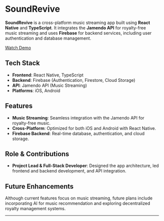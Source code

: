 # SoundRevive

**SoundRevive** is a cross-platform music streaming app built using **React Native** and **TypeScript**. It integrates the **Jamendo API** for royalty-free music streaming and uses **Firebase** for backend services, including user authentication and database management.

[Watch Demo](https://www.youtube.com/watch?v=yz3bGXdSrzQ&feature=youtu.be)

## Tech Stack

- **Frontend**: React Native, TypeScript
- **Backend**: Firebase (Authentication, Firestore, Cloud Storage)
- **API**: Jamendo API (Music Streaming)
- **Platforms**: iOS, Android

## Features

- **Music Streaming**: Seamless integration with the Jamendo API for royalty-free music.
- **Cross-Platform**: Optimized for both iOS and Android with React Native.
- **Firebase Backend**: Real-time database, authentication, and cloud storage.

## Role & Contributions

- **Project Lead & Full-Stack Developer**: Designed the app architecture, led frontend and backend development, and API integration.

## Future Enhancements

Although current features focus on music streaming, future plans include incorporating AI for music recommendation and exploring decentralized royalty management systems.

---

